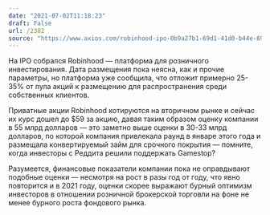```yaml
---
date: "2021-07-02T11:18:23"
draft: False
url: /2382
source: "https://www.axios.com/robinhood-ipo-0b9a27b1-69d1-41d0-b44e-69e137b92dd2.html"
---
```


На IPO собрался Robinhood — платформа для розничного инвестирования. Дата размещения пока неясна, как и прочие параметры, но платформа уже сообщила, что отложит примерно 25-35% от пула акций к размещению для распространения среди собственных клиентов. 

Приватные акции Robinhood котируются на вторичном рынке и сейчас их курс дошел до $59 за акцию, давая таким образом оценку компании в 55 млрд долларов — это заметно выше оценки в 30-33 млрд долларов, по которой компания привлекала раунд в январе этого года и размещала конвертируемый займ для срочного покрытия — помните, когда инвесторы с Реддита решили поддержать Gamestop? 

Разумеется, финансовые показатели компании пока не оправдывают подобные оценки — несмотря на рост в разы год от году, что явно повторится и в 2021 году, оценки скорее выражают бурный оптимизм инвесторов в отношении розничной брокерской торговли на фоне не менее бурного роста фондового рынка.
